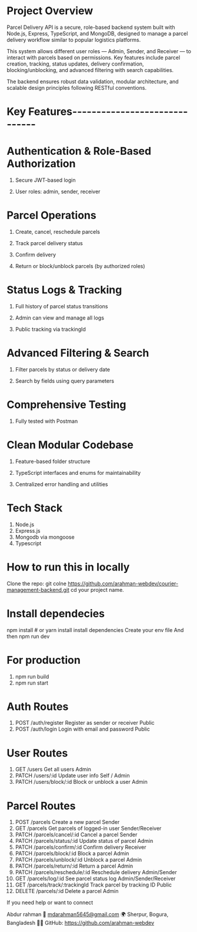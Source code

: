 # Project Overview

Parcel Delivery API is a secure, role-based backend system built with Node.js, Express, TypeScript, and MongoDB, designed to manage a parcel delivery workflow similar to popular logistics platforms.

This system allows different user roles — Admin, Sender, and Receiver — to interact with parcels based on permissions. Key features include parcel creation, tracking, status updates, delivery confirmation, blocking/unblocking, and advanced filtering with search capabilities.

The backend ensures robust data validation, modular architecture, and scalable design principles following RESTful conventions.

# Key Features------------------------------

# Authentication & Role-Based Authorization

1. Secure JWT-based login

2. User roles: admin, sender, receiver

# Parcel Operations

1. Create, cancel, reschedule parcels

2. Track parcel delivery status

3. Confirm delivery

4. Return or block/unblock parcels (by authorized roles)

# Status Logs & Tracking

1. Full history of parcel status transitions

2. Admin can view and manage all logs

3. Public tracking via trackingId

# Advanced Filtering & Search

1. Filter parcels by status or delivery date

2. Search by fields using query parameters

# Comprehensive Testing

1. Fully tested with Postman



# Clean Modular Codebase

1. Feature-based folder structure

2. TypeScript interfaces and enums for maintainability

3. Centralized error handling and utilities

# Tech Stack

1. Node.js
2. Express.js
3. Mongodb via mongoose
4. Typescript

# How to run this in locally
Clone the repo: git colne https://github.com/arahman-webdev/courier-management-backend.git
cd your project name.

# Install dependecies
npm install #  or yarn install
install dependencies
Create your env file
And then npm run dev

# For production 
1. npm run build
2. npm run start


# Auth Routes

1. POST	/auth/register	Register as sender or receiver	Public
2. POST	/auth/login	Login with email and password	Public


# User Routes

1. GET	     /users	      Get all users	                   Admin
2. PATCH	 /users/:id	Update user info	               Self / Admin
3. PATCH	 /users/block/:id	Block or unblock a user	   Admin


# Parcel Routes 

1. POST	/parcels	                       Create a new parcel	            Sender
2. GET	/parcels	                       Get parcels of logged-in user	Sender/Receiver
3. PATCH	/parcels/cancel/:id	           Cancel a parcel	                Sender
4. PATCH	/parcels/status/:id	           Update status of parcel	        Admin
5. PATCH	/parcels/confirm/:id	       Confirm delivery	                Receiver
6. PATCH	/parcels/block/:id	           Block a parcel	                Admin
7. PATCH	/parcels/unblock/:id	       Unblock a parcel	                Admin
8. PATCH	/parcels/return/:id	           Return a parcel	                Admin
9. PATCH	/parcels/reschedule/:id	       Reschedule delivery	            Admin/Sender
10. GET	    /parcels/log/:id	           See parcel status log	        Admin/Sender/Receiver
11. GET	    /parcels/track/:trackingId	   Track parcel by tracking ID	    Public
12. DELETE	/parcels/:id	               Delete a parcel	                Admin

If you need help or want to connect

Abdur rahman
    📧 mdarahman5645@gmail.com
    🌍 Sherpur, Bogura, Bangladesh
    👨‍💻 GitHub: https://github.com/arahman-webdev

